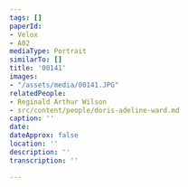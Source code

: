 ```yaml
---
tags: []
paperId:
- Velox
- A02
mediaType: Portrait
similarTo: []
title: '00141'
images:
- "/assets/media/00141.JPG"
relatedPeople:
- Reginald Arthur Wilson
- src/content/people/doris-adeline-ward.md
caption: ''
date: 
dateApprox: false
location: ''
description: ''
transcription: ''

---
```

